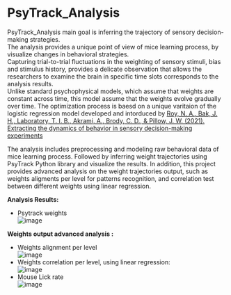 # PsyTrack_Analysis
PsyTrack_Analysis main goal is inferring the trajectory of sensory decision-making strategies.  
The analysis provides a unique point of view of mice learning process, by visualize changes in behavioral strategies.  
Capturing trial-to-trial fluctuations in the weighting of sensory stimuli, bias and stimulus history, provides a delicate observation that allows the researchers to examine the brain in specific time slots corresponds to the analysis results.  
Unlike standard psychophysical models, which assume that weights are constant across time, this model assume that the weights evolve gradually over time.
The optimization process is baesd on a unique varitaion of the logistic regression model developed and intorduced by [Roy, N. A., Bak, J. H., Laboratory, T. I. B., Akrami, A., Brody, C. D., & Pillow, J. W. (2021). Extracting the dynamics of behavior in sensory decision-making experiments](https://www.sciencedirect.com/science/article/pii/S0896627320309636)

The analysis includes preprocessing and modeling raw behavioral data of mice learning process. Followed by inferring weight trajectories using PsyTrack Python library and visualize the results.
In addition, this project provides advanced analysis on the weight trajectories output, such as weights aligments per level for patterns recognition, and correlation test between different weights using linear regression.  


**Analysis Results:**
- Psytrack weights   
![image](https://user-images.githubusercontent.com/83977654/127745467-4d9e0a95-311b-468d-ba50-33b056a5ecea.png)  
  

  
**Weights output advanced analysis :**  
- Weights alignment per level  
![image](https://user-images.githubusercontent.com/83977654/127771357-1a30733d-1ded-4d73-88ea-0360211b9b05.png)
- Weights correlation per level, using linear regression:  
![image](https://user-images.githubusercontent.com/83977654/127769639-52342705-664b-49fe-9a1a-e03294a51760.png)  
- Mouse Lick rate  
![image](https://user-images.githubusercontent.com/83977654/127771083-dabd59b1-1809-4f96-a888-e2b820242129.png)

 


